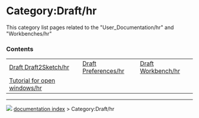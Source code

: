 # Category:Draft/hr
This category list pages related to the \"User_Documentation/hr\" and \"Workbenches/hr\"

### Contents

|     |     |     |
| --- | --- | --- |
| [Draft Draft2Sketch/hr](Draft_Draft2Sketch/hr.md) | [Draft Preferences/hr](Draft_Preferences/hr.md) | [Draft Workbench/hr](Draft_Workbench/hr.md) |
| [Tutorial for open windows/hr](Tutorial_for_open_windows/hr.md) |



---
![](images/Right_arrow.png) [documentation index](../README.md) > Category:Draft/hr
